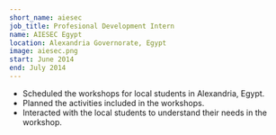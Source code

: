 ```yaml
---
short_name: aiesec
job_title: Profesional Development Intern
name: AIESEC Egypt
location: Alexandria Governorate, Egypt
image: aiesec.png
start: June 2014
end: July 2014
---
```


* Scheduled the workshops for local students in Alexandria, Egypt.
* Planned the activities included in the workshops.
* Interacted with the local students to understand their needs in the workshop.

